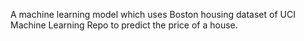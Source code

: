A machine learning model which uses Boston housing dataset of UCI
Machine Learning Repo to predict the price of a house.
